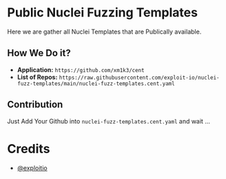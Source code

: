 # Public Nuclei Fuzzing Templates
Here we are gather all Nuclei Templates that are Publically available.

## How We Do it?
- **Application:** `https://github.com/xm1k3/cent`
- **List of Repos:** `https://raw.githubusercontent.com/exploit-io/nuclei-fuzz-templates/main/nuclei-fuzz-templates.cent.yaml`

## Contribution
Just Add Your Github into `nuclei-fuzz-templates.cent.yaml` and wait ...

# Credits
- [@exploitio](https://x.com/exploitio)
